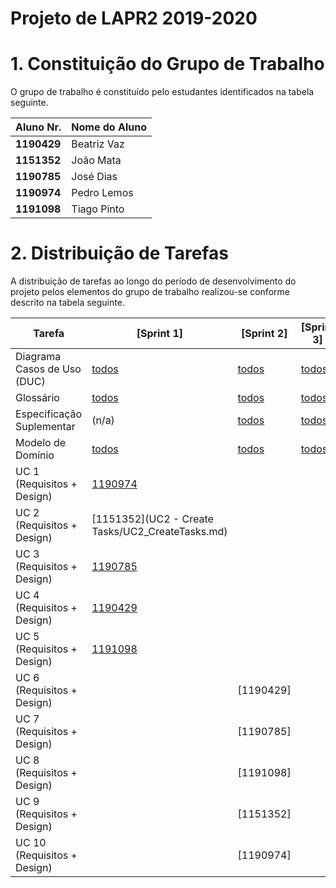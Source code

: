 # Projeto de LAPR2 2019-2020


# 1. Constituição do Grupo de Trabalho ###

O grupo de trabalho é constituído pelo estudantes identificados na tabela seguinte.

| Aluno Nr.	   | Nome do Aluno			    |
|--------------|------------------------------|
| **1190429**  | Beatriz Vaz             |
| **1151352**  | João Mata            |
| **1190785**  | José Dias            |
| **1190974**  | Pedro Lemos           |
| **1191098**  | Tiago Pinto             |



# 2. Distribuição de Tarefas ###

A distribuição de tarefas ao longo do período de desenvolvimento do projeto pelos elementos do grupo de trabalho realizou-se conforme descrito na tabela seguinte.



| Tarefa                      | [Sprint 1] | [Sprint 2] | [Sprint 3] |
|-----------------------------|------------|------------|------------|
| Diagrama Casos de Uso (DUC) |  [todos](DUC.md)   |   [todos](docs/DUC.md)  |   [todos](docs/DUC.md)  |
| Glossário  |  [todos](Iteracao1/Glossario.md)   |   [todos](Iteracao2/Glossario.md)  |   [todos](Iteracao3/Glossario.md)  |
| Especificação Suplementar   |   (n/a)    |   [todos](Iteracao2/FURPS.md)  |   [todos](Iteracao3/FURPS.md)  |
| Modelo de Domínio           |  [todos](docs/MD.md)   |   [todos](docs/MD.md)  |   [todos](docs/MD.md)  |
| UC 1 (Requisitos + Design)  |  [1190974](UC1%20-%20Create%20Freelancer/UC1%20-%20Create%20Freelancer.md)   |  |            |
| UC 2 (Requisitos + Design)  |  [1151352](UC2 - Create Tasks/UC2_CreateTasks.md)   |            |            |
| UC 3 (Requisitos + Design)  |  [1190785](UC3%20-%20Create%20Payment%20Transaction/UC3_CreatePaymentTransaction.md)   |           |            |
| UC 4 (Requisitos + Design)  |  [1190429](UC4%20-%20Upload%20File/UC4_UploadFile.md)   |         |            |
| UC 5 (Requisitos + Design)  |  [1191098](UC5%20-%20Pay%20Automatically/UC5_PayAutomatically.md)   |            |            |
| UC 6 (Requisitos + Design)  |     | [1190429]    |     |
| UC 7 (Requisitos + Design)  |     | [1190785]    |     |
| UC 8 (Requisitos + Design)  |     | [1191098]    |     |
| UC 9 (Requisitos + Design)  |     | [1151352]    |     |
| UC 10 (Requisitos + Design) |     | [1190974]    |     |